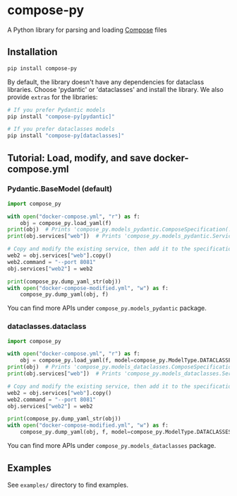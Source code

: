 # compose-py

A Python library for parsing and loading [Compose](https://github.com/compose-spec/compose-spec) files

## Installation

```sh
pip install compose-py
```

By default, the library doesn't have any dependencies for dataclass libraries.
Choose 'pydantic' or 'dataclasses' and install the library.
We also provide `extras` for the libraries:
```sh
# If you prefer Pydantic models
pip install "compose-py[pydantic]"

# If you prefer dataclasses models
pip install "compose-py[dataclasses]"
```

## Tutorial: Load, modify, and save docker-compose.yml

### Pydantic.BaseModel (default)

```py
import compose_py

with open("docker-compose.yml", "r") as f:
    obj = compose_py.load_yaml(f)
print(obj)  # Prints 'compose_py.models_pydantic.ComposeSpecification(...)'
print(obj.services["web"])  # Prints 'compose_py.models_pydantic.Service(...)'

# Copy and modify the existing service, then add it to the specification
web2 = obj.services["web"].copy()
web2.command = "--port 8081"
obj.services["web2"] = web2

print(compose_py.dump_yaml_str(obj))
with open("docker-compose-modified.yml", "w") as f:
    compose_py.dump_yaml(obj, f)
```

You can find more APIs under `compose_py.models_pydantic` package.

### dataclasses.dataclass

```py
import compose_py

with open("docker-compose.yml", "r") as f:
    obj = compose_py.load_yaml(f, model=compose_py.ModelType.DATACLASSES)
print(obj)  # Prints 'compose_py.models_dataclasses.ComposeSpecification(...)'
print(obj.services["web"])  # Prints 'compose_py.models_dataclasses.Service(...)'

# Copy and modify the existing service, then add it to the specification
web2 = obj.services["web"].copy()
web2.command = "--port 8081"
obj.services["web2"] = web2

print(compose_py.dump_yaml_str(obj))
with open("docker-compose-modified.yml", "w") as f:
    compose_py.dump_yaml(obj, f, model=compose_py.ModelType.DATACLASSES)
```

You can find more APIs under `compose_py.models_dataclasses` package.

## Examples

See `examples/` directory to find examples.

